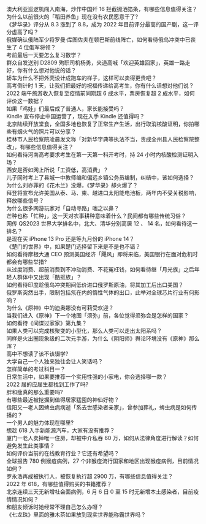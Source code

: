 澳大利亚巡逻机闯入南海，炒作中国歼 16 拦截抛洒箔条，有哪些信息值得关注？  
为什么以前很火的「稻田养鱼」现在没有农民愿意干了?  
《梦华录》评分从 8.3 涨到了 8.8，成为 2022 年目前评分最高的国产剧，这一评分虚高了吗？  
俄媒确认俄陆军少将罗曼·库图佐夫在顿巴斯前线阵亡，如何看待俄乌冲突中已丧生了 4 位俄军将领？  
考前最后一天要怎么复习数学？  
群众自发送别 D2809 殉职司机杨勇，夹道高喊「欢迎英雄回家」，英雄一路走好，你有什么想对他说的话？  
轿车为什么不把外壳设计成跑车的样子，这样可以卖得更贵吧？  
高考倒计时 1 天，让我们把最好的祝福传递给高考生，你有什么话想对他们说？  
2022 端午旅游收入恢复至疫情前同期超 6 成水平，票房恢复超 2 成水平，如何评价这一数据？  
如果「鸡娃」们最后成了普通人，家长能接受吗？  
Kindle 宣布停止中国运营了，现在入手 Kindle 还值得吗？  
北京陆续开放堂食，全国多地也恢复了正常生产生活，出行取消核酸证明，你拍哪些有烟火气的照片可以分享？  
桂林市人民检察院凌晨发文称「对新华字典等执法不当，责成全州县人民检察院整改」，有哪些信息值得关注？  
如何看待河南高考要求考生在第一天第一科开考时，持 24 小时内核酸检测证明入场？  
西安是否如网上所说「工资低，高消费」？  
儿子同时考上了县城一中教师编和偏远乡镇公务员编制，纠结中，该如何选择？  
为什么刘亦菲的《花木兰》没爆，《梦华录》却火爆了？  
拜登将宣布允许美国从泰、马、柬、越进口太阳能电池板，两年内不受关税影响，释放哪些信号？  
为什么很多网游玩家对「自动寻路」嗤之以鼻？  
芒种也称「忙种」，这一天对农事耕种意味着什么？民间都有哪些传统习俗？  
网传 QS2023 世界大学排名中，北大、清华分别高居 12 、 14 名，如何看待这一排名？  
是现在买 iPhone 13 Pro 还是等九月份的 iPhone 14？  
《楚门的世界》中，如果楚门选择留下来是不是也不错？  
如何看待摩根大通 CEO 预测美国经济「飓风」即将来临，美国银行在面对危机时都会有哪些举措?  
从过度消费、超前消费到不冲动消费、不花冤枉钱，如何看待继「月光族」之后年轻人群体中又出现「酷抠族」？  
如何看待印度趁俄乌冲突期间低价进口俄罗斯原油，将其加工后出口美国？  
俄罗斯突然出手，限制包括氖在内的惰性气体的出口，此举对全球芯片行业有何影响？  
为什么《原神》中的迪奥娜没有可莉受欢迎？  
当我们进入《原神》下一个地图「须弥」前，各位觉得须弥会是怎样的国家？  
如何看待《间谍过家家》第九集？  
如果人类可以完成核聚变的小型化，那么人类可以走出太阳系吗？  
同样是火出圈现象级的二次元手游，为什么《阴阳师》舆论环境没有《原神》那么浑？  
高中不想读了该不该辍学?  
大学自己一个人独来独往会让人笑话吗？  
怎样简单的考过科目一？  
日常生活中，如果要推荐一个实用性强的小家电，你会选择哪一款？  
2022 届的应届生都找到工作了吗?  
胖和瘦真的那么重要吗?  
有哪些最近被挖掘到值得居家猛囤的神仙好物？  
信阳又一老人因蜱虫病病逝「系去世感染者亲家」，曾参加葬礼，蜱虫病是如何传播的？  
一个男人的魅力体现在哪里?  
想趁 618 入手新能源汽车，大家有没有推荐？  
厦门一老人卖掉唯一住房，却被中介私吞 60 万，如何从法律角度进行解读？如何避免发生此类事情？  
如何评价当前的在线教育行业？它还有希望吗？  
全球报告 780 例猴痘病例，27 个非猴痘流行国家和地区出现猴痘病例，目前情况如何？  
罗永浩再成被执行人，被恢复执行超 2900 万，有哪些信息值得关注？  
2022 年 618，有哪些值得购买的书籍推荐？  
北京连续三天无新增社会面病例，6 月 6 日 0 至 15 时无新增本土感染者，目前疫情情况如何？  
和朋友倾诉时她经常不理自己怎么办呀？  
《七龙珠》里面的雅木茶如果放到现实世界能称霸世界吗？  
